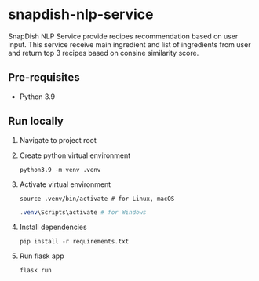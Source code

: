# snapdish-nlp-service

SnapDish NLP Service provide recipes recommendation based on user input. This service receive main ingredient and list of ingredients from user and return top 3 recipes based on consine similarity score.

## Pre-requisites

- Python 3.9

## Run locally

1. Navigate to project root

2. Create python virtual environment

   ```shell
   python3.9 -m venv .venv
   ```

3. Activate virtual environment

   ```shell
   source .venv/bin/activate # for Linux, macOS
   ```

   ```powershell
   .venv\Scripts\activate # for Windows
   ```

4. Install dependencies

   ```shell
   pip install -r requirements.txt
   ```

5. Run flask app

   ```shell
   flask run
   ```
